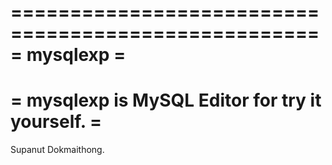 ====================================================
=                    mysqlexp                      =
====================================================
=  mysqlexp is MySQL Editor for try it yourself.   =
====================================================
Supanut Dokmaithong.
